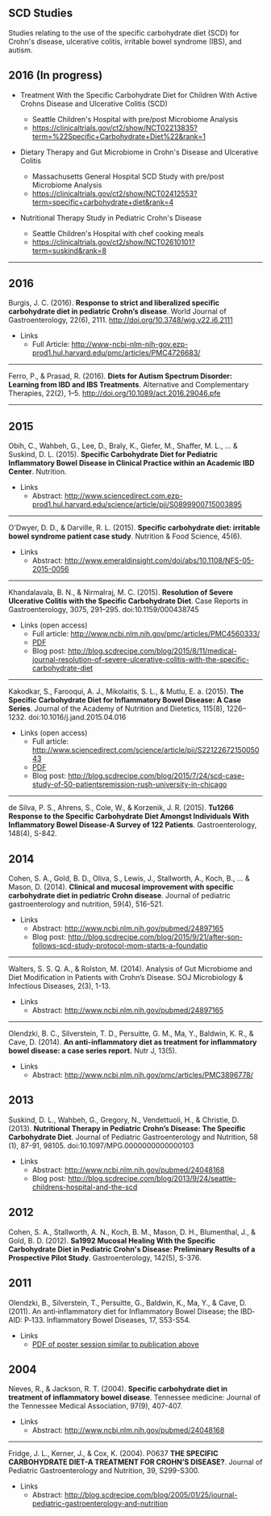 ## SCD Studies

Studies relating to the use of the specific carbohydrate diet (SCD) for Crohn's disease, ulcerative colitis, irritable bowel syndrome (IBS), and autism.

## 2016 (In progress)

- Treatment With the Specific Carbohydrate Diet for Children With Active Crohns Disease and Ulcerative Colitis (SCD)
  - Seattle Children's Hospital with pre/post Microbiome Analysis
  - https://clinicaltrials.gov/ct2/show/NCT02213835?term=%22Specific+Carbohydrate+Diet%22&rank=1

- Dietary Therapy and Gut Microbiome in Crohn's Disease and Ulcerative Colitis
  - Massachusetts General Hospital SCD Study with pre/post Microbiome Analysis
  - https://clinicaltrials.gov/ct2/show/NCT02412553?term=specific+carbohydrate+diet&rank=4

- Nutritional Therapy Study in Pediatric Crohn's Disease
  - Seattle Children's Hospital with chef cooking meals
  - https://clinicaltrials.gov/ct2/show/NCT02610101?term=suskind&rank=8 

--- 


## 2016

Burgis, J. C. (2016). **Response to strict and liberalized specific carbohydrate diet in pediatric Crohn’s disease**. World Journal of Gastroenterology, 22(6), 2111. http://doi.org/10.3748/wjg.v22.i6.2111

 - Links
   - Full Article: http://www-ncbi-nlm-nih-gov.ezp-prod1.hul.harvard.edu/pmc/articles/PMC4726683/

---

Ferro, P., & Prasad, R. (2016). **Diets for Autism Spectrum Disorder: Learning from IBD and IBS Treatments**. Alternative and Complementary Therapies, 22(2), 1–5. http://doi.org/10.1089/act.2016.29046.pfe

---

## 2015

Obih, C., Wahbeh, G., Lee, D., Braly, K., Giefer, M., Shaffer, M. L., ... & Suskind, D. L. (2015). **Specific Carbohydrate Diet for Pediatric Inflammatory Bowel Disease in Clinical Practice within an Academic IBD Center**. Nutrition.

 - Links
   - Abstract: http://www.sciencedirect.com.ezp-prod1.hul.harvard.edu/science/article/pii/S0899900715003895

---

O'Dwyer, D. D., & Darville, R. L. (2015). **Specific carbohydrate diet: irritable bowel syndrome patient case study**. Nutrition & Food Science, 45(6).
 - Links
   - Abstract: http://www.emeraldinsight.com/doi/abs/10.1108/NFS-05-2015-0056

---

Khandalavala, B. N., & Nirmalraj, M. C. (2015). **Resolution of Severe Ulcerative Colitis with the Specific Carbohydrate Diet**. Case Reports in Gastroenterology, 3075, 291–295. doi:10.1159/000438745
  - Links (open access)
    - Full article: http://www.ncbi.nlm.nih.gov/pmc/articles/PMC4560333/
    - [PDF](unrestricted-pdfs/khandalavala-2015.pdf "khandalavala-2015.pdf")
    - Blog post: http://blog.scdrecipe.com/blog/2015/8/11/medical-journal-resolution-of-severe-ulcerative-colitis-with-the-specific-carbohydrate-diet

---

Kakodkar, S., Farooqui, A. J., Mikolaitis, S. L., & Mutlu, E. a. (2015). **The Specific Carbohydrate Diet for Inflammatory Bowel Disease: A Case Series**. Journal of the Academy of Nutrition and Dietetics, 115(8), 1226–1232. doi:10.1016/j.jand.2015.04.016

  - Links (open access)
    - Full article: http://www.sciencedirect.com/science/article/pii/S2212267215005043
    - [PDF](unrestricted-pdfs/kakodkar-scd-2015.pdf "kakodkar-scd-2015.pdf")
    - Blog post: http://blog.scdrecipe.com/blog/2015/7/24/scd-case-study-of-50-patientsremission-rush-university-in-chicago

---

de Silva, P. S., Ahrens, S., Cole, W., & Korzenik, J. R. (2015). **Tu1266 Response to the Specific Carbohydrate Diet Amongst Individuals With Inflammatory Bowel Disease-A Survey of 122 Patients**. Gastroenterology, 148(4), S-842.


## 2014

Cohen, S. A., Gold, B. D., Oliva, S., Lewis, J., Stallworth, A., Koch, B., ... & Mason, D. (2014). **Clinical and mucosal improvement with specific carbohydrate diet in pediatric Crohn disease**. Journal of pediatric gastroenterology and nutrition, 59(4), 516-521.

 - Links
    - Abstract: http://www.ncbi.nlm.nih.gov/pubmed/24897165
    - Blog post: http://blog.scdrecipe.com/blog/2015/9/21/after-son-follows-scd-study-protocol-mom-starts-a-foundatio

---

Walters, S. S. Q. A., & Rolston, M. (2014). Analysis of Gut Microbiome and Diet Modification in Patients with Crohn’s Disease. SOJ Microbiology & Infectious Diseases, 2(3), 1-13.
 - Links
    - Abstract: http://www.ncbi.nlm.nih.gov/pubmed/24897165

---

Olendzki, B. C., Silverstein, T. D., Persuitte, G. M., Ma, Y., Baldwin, K. R., & Cave, D. (2014). **An anti-inflammatory diet as treatment for inflammatory bowel disease: a case series report.** Nutr J, 13(5).
 - Links
    - Abstract: http://www.ncbi.nlm.nih.gov/pmc/articles/PMC3896778/

## 2013

Suskind, D. L., Wahbeh, G., Gregory, N., Vendettuoli, H., & Christie, D. (2013). **Nutritional Therapy in Pediatric Crohn’s Disease: The Specific Carbohydrate Diet**. Journal of Pediatric Gastroenterology and Nutrition, 58 (1), 87-91, 98105. doi:10.1097/MPG.0000000000000103

  - Links
    - Abstract: http://www.ncbi.nlm.nih.gov/pubmed/24048168
    - Blog post: http://blog.scdrecipe.com/blog/2013/9/24/seattle-childrens-hospital-and-the-scd


## 2012

Cohen, S. A., Stallworth, A. N., Koch, B. M., Mason, D. H., Blumenthal, J., & Gold, B. D. (2012). **Sa1992 Mucosal Healing With the Specific Carbohydrate Diet in Pediatric Crohn's Disease: Preliminary Results of a Prospective Pilot Study**. Gastroenterology, 142(5), S-376.


## 2011

Olendzki, B., Silverstein, T., Persuitte, G., Baldwin, K., Ma, Y., & Cave, D. (2011). An anti‐inflammatory diet for Inflammatory Bowel Disease; the IBD‐AID: P‐133. Inflammatory Bowel Diseases, 17, S53-S54.

  - Links
    - [PDF of poster session similar to publication above](unrestricted-pdfs/olendzki-2011.pdf "olendzki-2011.pdf")


## 2004

Nieves, R., & Jackson, R. T. (2004). **Specific carbohydrate diet in treatment of inflammatory bowel disease**. Tennessee medicine: Journal of the Tennessee Medical Association, 97(9), 407-407.

  - Links
    - Abstract: http://www.ncbi.nlm.nih.gov/pubmed/24048168

---

Fridge, J. L., Kerner, J., & Cox, K. (2004). P0637 **THE SPECIFIC CARBOHYDRATE DIET-A TREATMENT FOR CROHN’S DISEASE?**. Journal of Pediatric Gastroenterology and Nutrition, 39, S299-S300.
  - Links
    - Abstract: http://blog.scdrecipe.com/blog/2005/01/25/journal-pediatric-gastroenterology-and-nutrition

